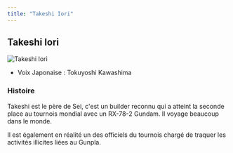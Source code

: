 ```yaml
---
title: "Takeshi Iori"
---
```


Takeshi Iori
------------


![Takeshi Iori](/images/stories/saga/gundambf/persos/takeshi.png)


* Voix Japonaise : Tokuyoshi Kawashima


### Histoire


Takeshi est le père de Sei, c'est un builder reconnu qui a atteint la seconde place au tournois mondial avec un RX-78-2 Gundam. Il voyage beaucoup dans le monde.


Il est également en réalité un des officiels du tournois chargé de traquer les activités illicites liées au Gunpla.


